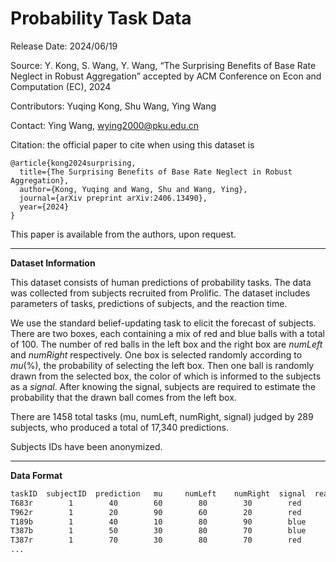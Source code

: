 # Probability Task Data

Release Date: 2024/06/19

Source: Y. Kong, S. Wang, Y. Wang, “The Surprising Benefits of Base Rate Neglect in Robust Aggregation” accepted by ACM Conference on Econ and Computation (EC), 2024

Contributors: Yuqing Kong, Shu Wang, Ying Wang

Contact: Ying Wang, wying2000@pku.edu.cn

Citation: the official paper to cite when using this dataset is 

```
@article{kong2024surprising,
  title={The Surprising Benefits of Base Rate Neglect in Robust Aggregation},
  author={Kong, Yuqing and Wang, Shu and Wang, Ying},
  journal={arXiv preprint arXiv:2406.13490},
  year={2024}
}
```

This paper is available from the authors, upon request.

----------

**Dataset Information** 

This dataset consists of human predictions of probability tasks. The data  was collected from subjects recruited from Prolific. The dataset includes parameters of tasks, predictions of subjects, and the reaction time.

We use the standard belief-updating task to elicit the forecast of subjects. There are two boxes, each containing a mix of red and blue balls with a total of 100. The number of red balls in the left box and the right box are *numLeft* and *numRight* respectively. One box is selected randomly according to *mu*(%), the probability of selecting the left box. Then one ball is randomly drawn from the selected box, the color of which is informed to the subjects as a *signal*. After knowing the signal, subjects are required to estimate the probability that the drawn ball comes from the left box.

There are 1458 total tasks (mu, numLeft, numRight, signal) judged by 289 subjects, who produced a total of 17,340 predictions.

Subjects IDs have been anonymized.  

-----------

**Data Format**

```txt
taskID  subjectID  prediction   mu     numLeft    numRight  signal  reactionTime
T683r        1        40        60        80        30        red        86
T962r        1        20        90        60        20        red        65
T189b        1        40        10        80        90        blue      47
T387b        1        50        30        80        70        blue      31
T387r        1        70        30        80        70        red        18
...
```
